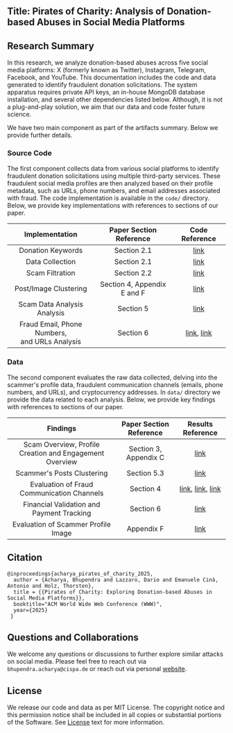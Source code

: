 ## Title: Pirates of Charity: Analysis of Donation-based Abuses in Social Media Platforms

## Research Summary
In this research, we analyze donation-based abuses across five social media platforms: X (formerly known as Twitter), Instagram, Telegram, Facebook, and YouTube. This documentation includes the code and data generated to identify fraudulent donation solicitations. The system apparatus requires private API keys, an in-house MongoDB database installation, and several other dependencies listed below. Although, it is not a plug-and-play solution, we aim that our data and code foster future science.

We have two main component as part of the artifacts summary. Below we provide further details.

### Source Code
The first component collects data from various social platforms to identify fraudulent donation solicitations using multiple third-party services. These fraudulent social media profiles are then analyzed based on their profile metadata, such as URLs, phone numbers, and email addresses associated with fraud. The code implementation is available in the ```code/``` directory. Below, we provide key implementations with references to sections of our paper.

|                   Implementation                    |   Paper Section Reference   |                                                                                      Code Reference                                                                                       |
|:---------------------------------------------------:|:---------------------------:|:-----------------------------------------------------------------------------------------------------------------------------------------------------------------------------------------:|
|                  Donation Keywords                  |         Section 2.1         |                                                  [link](https://github.com/CISPA-SysSec/scam_donation/blob/main/code/shared_util.py#L38)                                                  |
|                   Data Collection                   |         Section 2.1         |                                             [link](https://github.com/CISPA-SysSec/scam_donation/blob/main/code/social_media_data_search.py)                                              |
|                   Scam Filtration                   |         Section 2.2         |                                             [link](https://github.com/CISPA-SysSec/scam_donation/blob/main/code/raw_dataset_filter_logic.py)                                              |
|            Post/Image Clustering             | Section 4, Appendix E and F |                                                     [link](https://github.com/CISPA-SysSec/scam_donation/blob/main/code/clustering/)                                                      |
|             Scam Data Analysis Analysis             |          Section 5          |                                                     [link](https://github.com/CISPA-SysSec/scam_donation/blob/main/code/analysis.py)                                                      |
| Fraud Email, Phone Numbers, <br/> and URLs Analysis |          Section 6          | [link](https://github.com/CISPA-SysSec/scam_donation/blob/main/code/email_and_phone_validate.py), [link](https://github.com/CISPA-SysSec/scam_donation/blob/main/code/virus_total_api.py) |

### Data 

The second component evaluates the raw data collected, delving into the scammer's profile data, fraudulent communication channels (emails, phone numbers, and URLs), and cryptocurrency addresses. In ```data/``` directory we provide the data related to each analysis. Below, we provide key findings with references to sections of our paper.


|                        Findings                         |  Paper Section Reference   |                                                                                                                     Results Reference                                                                                                                      |
|:-------------------------------------------------------:|:--------------------------:|:----------------------------------------------------------------------------------------------------------------------------------------------------------------------------------------------------------------------------------------------------------:|
| Scam Overview, Profile Creation and Engagement Overview |   Section 3, Appendix C    |                                                                                  [link](https://github.com/CISPA-SysSec/scam_donation/blob/main/data/profile_meta_data/)                                                                                  |
|               Scammer's Posts Clustering                |        Section 5.3         |                                                                               [link](https://github.com/CISPA-SysSec/scam_donation/blob/main/data/fraud_clustering/posts/)                                                                                |
|       Evaluation of Fraud Communication Channels        |         Section 4          | [link](https://github.com/CISPA-SysSec/scam_donation/blob/main/data/fraud_emails/), [link](https://github.com/CISPA-SysSec/scam_donation/blob/main/data/fraud_phone/), [link](https://github.com/CISPA-SysSec/scam_donation/main/data/fraud_urls/) |
|        Financial Validation and Payment Tracking        | Section 6  |                                                                               [link](https://github.com/CISPA-SysSec/scam_donation/blob/main/data/fraud_crypto_addresses/)                                                                                |
|           Evaluation of Scammer Profile Image           |         Appendix F         |                                                                               [link](https://github.com/CISPA-SysSec/scam_donation/blob/main/data/fraud_clustering/images/)                                                                               |

## Citation 

```
@inproceedings{acharya_pirates_of_charity_2025,
  author = {Acharya, Bhupendra and Lazzaro, Dario and Emanuele Cinà, Antonio and Holz, Thorsten},
  title = {{Pirates of Charity: Exploring Donation-based Abuses in Social Media Platforms}},
  booktitle="ACM World Wide Web Conference (WWW)",
  year={2025}
 }
```

## Questions and Collaborations

We welcome any questions or discussions to further explore similar attacks on social media. Please feel free to reach out via ```bhupendra.acharya@cispa.de``` or reach out via personal [website](https://bhupendraacharya.com). 


## License
We release our code and data as per MIT License. The copyright notice and this permission notice shall be included in all
copies or substantial portions of the Software. See [License](https://github.com/CISPA-SysSec/scam_donation/blob/main/LICENSE) text for more information.

